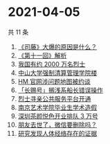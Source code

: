 # 2021-04-05

共 11 条

<!-- BEGIN ZHIHUSEARCH -->
<!-- 最后更新时间 Mon Apr 05 2021 01:19:55 GMT+0800 (China Standard Time) -->
1. [《司藤》大爆的原因是什么？](https://www.zhihu.com/search?q=司藤)
1. [《第十一回》解析](https://www.zhihu.com/search?q=第十一回)
1. [我国有约 2000 万名烈士](https://www.zhihu.com/search?q=致敬英烈)
1. [中山大学强制清算管理学院楼](https://www.zhihu.com/search?q=中山大学)
1. [HM 官网涉问题地图被约谈](https://www.zhihu.com/search?q=hm)
1. [「长赐号」搁浅系船长错误操作](https://www.zhihu.com/search?q=苏伊士运河)
1. [烈士寻亲公共服务平台开通](https://www.zhihu.com/search?q=烈士寻亲)
1. [南京艺术学院毕业生学术造假](https://www.zhihu.com/search?q=学术造假)
1. [深圳茶颜悦色开业排队 3 万号](https://www.zhihu.com/search?q=茶颜悦色)
1. [朋友去世了，微信要删除吗？](https://www.zhihu.com/search?q=朋友去世微信要删除吗)
1. [研究发现人体经络存在的证据](https://www.zhihu.com/search?q=人体经络)
<!-- END ZHIHUSEARCH -->
